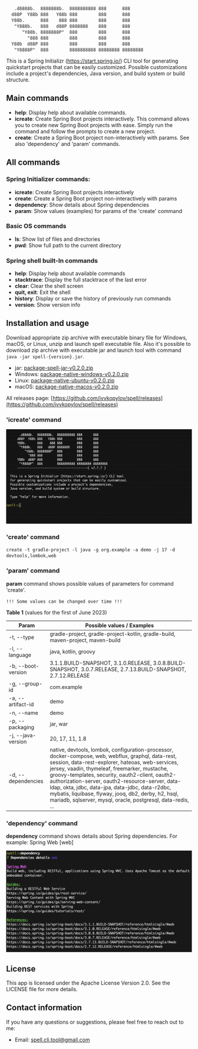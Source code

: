 
       .d8888b.  8888888b.  8888888888 888      888
      d88P  Y88b 888   Y88b 888        888      888
      Y88b.      888    888 888        888      888
       "Y888b.   888   d88P 8888888    888      888
          "Y88b. 8888888P"  888        888      888
            "888 888        888        888      888
      Y88b  d88P 888        888        888      888
       "Y8888P"  888        8888888888 88888888 88888888

This is a Spring Initializr (https://start.spring.io/) CLI tool for generating quickstart projects 
that can be easily customized.
Possible customizations include a project's dependencies, Java version, and build system or
build structure.

## Main commands
- **help**: Display help about available commands.
- **icreate**: Create Spring Boot projects interactively. This command allows you to 
create new Spring Boot projects with ease. Simply run the command and follow the prompts to create a new project.
- **create**: Create a Spring Boot project non-interactively with params. See also 'dependency' and 'param' commands.

## All commands

### Spring Initializer commands:

- **icreate**: Create Spring Boot projects interactively
- **create**: Create a Spring Boot project non-interactively with params
- **dependency**: Show details about Spring dependencies
- **param**: Show values (examples) for params of the 'create' command

### Basic OS commands

- **ls**: Show list of files and directories
- **pwd**: Show full path to the current directory

### Spring shell built-In commands

-   **help**: Display help about available commands
-   **stacktrace**: Display the full stacktrace of the last error
-   **clear**: Clear the shell screen
-   **quit, exit**: Exit the shell
-   **history**: Display or save the history of previously run commands
-   **version**: Show version info

## Installation and usage

Download appropriate zip archive with executable binary file for Windows, 
macOS, or Linux, unzip and launch spell executable file.
Also it's possible to download zip archive with executable jar and launch tool with command `java -jar spell-{version}.jar`.

- jar: [package-spell-jar-v0.2.0.zip](https://github.com/ivvkopylov/spell/releases/download/v0.2.0/package-spell-jar-v0.2.0.zip)
- Windows: [package-native-windows-v0.2.0.zip](https://github.com/ivvkopylov/spell/releases/download/v0.2.0/package-native-windows-v0.2.0.zip)
- Linux: [package-native-ubuntu-v0.2.0.zip](https://github.com/ivvkopylov/spell/releases/download/v0.2.0/package-native-ubuntu-v0.2.0.zip)
- macOS: [package-native-macos-v0.2.0.zip](https://github.com/ivvkopylov/spell/releases/download/v0.2.0/package-native-macos-v0.2.0.zip)

All releases page: [https://github.com/ivvkopylov/spell/releases](https://github.com/ivvkopylov/spell/releases)

### 'icreate' command

![](https://github.com/ivvkopylov/spell/blob/master/assets/spell-demo.gif)

### 'create' command

```
create -t gradle-project -l java -g org.example -a demo -j 17 -d devtools,lombok,web 
```

### 'param' command

**param** command shows possible values of parameters for command 'create'.
```
!!! Some values can be changed over time !!!
```
**Table 1** (values for the first of June 2023)

| Param               | Possible values / Examples                                                                                                                                                                                                                                                                                                                                                                                                                                                               |
|---------------------|------------------------------------------------------------------------------------------------------------------------------------------------------------------------------------------------------------------------------------------------------------------------------------------------------------------------------------------------------------------------------------------------------------------------------------------------------------------------------------------|
| -t, --type          | gradle-project, gradle-project-kotlin, gradle-build, maven-project, maven-build                                                                                                                                                                                                                                                                                                                                                                                                          |
| -l, --language      | java, kotlin, groovy                                                                                                                                                                                                                                                                                                                                                                                                                                                                     |
| -b, --boot-version  | 3.1.1.BUILD-SNAPSHOT, 3.1.0.RELEASE, 3.0.8.BUILD-SNAPSHOT, 3.0.7.RELEASE, 2.7.13.BUILD-SNAPSHOT, 2.7.12.RELEASE                                                                                                                                                                                                                                                                                                                                                                          |
| -g, --group-id      | com.example                                                                                                                                                                                                                                                                                                                                                                                                                                                                              |
| -a, --artifact-id   | demo                                                                                                                                                                                                                                                                                                                                                                                                                                                                                     |
| -n, --name          | demo                                                                                                                                                                                                                                                                                                                                                                                                                                                                                     |
| -p, --packaging     | jar, war                                                                                                                                                                                                                                                                                                                                                                                                                                                                                 |
| -j, --java-version  | 20, 17, 11, 1.8                                                                                                                                                                                                                                                                                                                                                                                                                                                                          |
| -d, --dependencies  | native, devtools, lombok, configuration-processor, docker-compose, web, webflux, graphql, data-rest, session, data-rest-explorer, hateoas, web-services, jersey, vaadin, thymeleaf, freemarker, mustache, groovy-templates, security, oauth2-client, oauth2-authorization-server, oauth2-resource-server, data-ldap, okta, jdbc, data-jpa, data-jdbc, data-r2dbc, mybatis, liquibase, flyway, jooq, db2, derby, h2, hsql, mariadb, sqlserver, mysql, oracle, postgresql, data-redis, ... |

### 'dependency' command

**dependency** command shows details about Spring dependencies. For example: Spring Web [web] 

![](https://github.com/ivvkopylov/spell/blob/master/assets/dependency-demo.png)

## License

This app is licensed under the Apache License Version 2.0. See the LICENSE file for more details.

## Contact information

If you have any questions or suggestions, please feel free to reach out to me:

 - Email: spell.cli.tool@gmail.com
